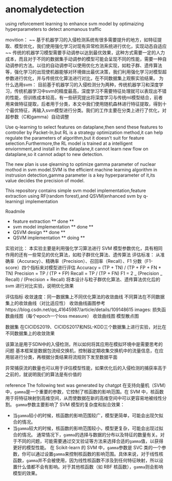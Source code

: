 # anomalydetection
using reforcement learning to enhance svm model by optimaizing hyperparameters to detect anomanous traffic

movition：
~~ 基于机器学习的入侵检测系统有很多需要提升的地方，如特征提取、模型优化，我们使用强化学习对现有异常检测系统进行优化，实现动态自适应 ~~
传统的机器学习模型需要手动调参以达到最优效果，这种方式需要一定的人力成本，而且对于不同的数据集手动调参的模型可能会呈现不同的性能，需要一种自动调参的方法。以往的自动调参可以使用优化方法来实现，如粒子群、遗传算法等，强化学习的出现使机器能够对环境做出最优决策，我们利用强化学习对模型超参数进行优化，并与传统优化算法进行对比，在不同数据集上观察实验结果。
为什么选用svm：
目前基于机器学习的入侵检测分为两种，传统机器学习和深度学习，传统机器学习中svm的精度最高，深度学习不需要特征处理就可以表现出不错的性能，但训练成本较高，有一些研究提出将深度学习与传统ml模型结合，前者用来做特征提取，后者用于分类，本文中我们使用随机森林进行特征提取，得到十个最优特征，再输入svm模型进行分类。我们的工作主要在分类上进行了优化，对超参数（C和gamma）自动调整

Use q-learning to select features on dataplane,then send these features to controller by Packet-In,but RL is a strategy optimization method,it can help regulate the parameters of algorithm,but it doesn't suit for feature selection.Furthermore,the RL model is trained at a intelligent enviornment,and install in the dataplane,it cannot learn new flow on dataplane,so it cannot adapt to new detection.

The new plan is use qlearning to optimize gamma parameter of nuclear mothod in svm model.SVM is the efficient machine learning algorithm in instrusion detection,gamma parameter is a key hyperparameter of it,its value decides the precision of model.

This repository contains simple svm model implementation,feature extraction using RF(random forest),and QSVM(enhanced svm by q-learning) implementation

Roadmile

- feature extraction ** done **
- svm model implementation ** done **
- QSVM design ** done **
- QSVM implementation ** doing **

实验对比：
本实验主要是利用强化学习算法进行 SVM 模型参数优化，具有相同作用的还有一些常见的优化算法，如粒子群优化算法、遗传算法
评估标准：
从准确率（Accuracy）、精确率（Precision）、召回率（Recall）、F1 分数（F1-score）四个指标来对模型进行评估
Accuracy = (TP + TN) / (TP + FP + FN + TN)
Precision = TP / (TP + FP)
Recall = TP / (TP + FN)
F1 = 2 _ (Precision _ Recall) / (Precision + Recall)
将本设计与粒子群优化算法、遗传算法优化后的 svm 进行对比实验，说明优化效果

评估指标
收敛速度：同一数据集上不同优化算法的收敛曲线 不同算法在不同数据集上的收敛曲线（对比适应性）
收敛曲线画图参考https://blog.csdn.net/qq_41645987/article/details/109148615
images:
损失函数曲线图（每个epoch一个loss measure）
收敛曲线图
模型散点图

数据集
在CICIDS2019、CICIDS2017和NSL-KDD三个数据集上进行实验，对比在不同数据集上的收敛效果

该算法是用于SDN中的入侵检测，所以如何将其应用在模拟环境中是需要思考的问题
基本框架是数据包流经交换机，控制器定期收集交换机中的流量信息，在应用层进行分类，再根据分类结果将流规则下发至数据平面

异常捕获流的数量也可以用于评估模型性能，如果优化后的入侵检测的捕获率高于之前的，就说明我们的算法是有价值的



reference
The following text was generated by chatgpt
在支持向量机（SVM）中，`gamma`是一个重要的参数，它控制了核函数的影响范围。在 SVM 中，核函数用于将特征映射到高维空间，从而使数据在新的高维空间中可以更容易地被线性分割。
`gamma`参数主要影响了 SVM 模型的复杂度和拟合效果：

- 当`gamma`较小的时候，核函数的影响范围较广，模型更简单，可能会出现欠拟合的情况。
- 当`gamma`较大的时候，核函数的影响范围较小，模型更复杂，可能会出现过拟合的情况。
  通常情况下，`gamma`的选择与数据的分布以及特征的数量有关。对于不同的问题，可能需要通过交叉验证等方法来选择合适的`gamma`值，以获得更好的模型性能。
  在 Scikit-learn 的 SVM 中，`gamma`参数是 SVC 类的一个参数，你可以通过设置`gamma`来控制核函数的影响范围。具体来说，对于线性核函数，`gamma`并不会被使用，因为线性核函数不涉及到任何特征映射，所以设置什么值都不会有影响。对于其他核函数（如 RBF 核函数），`gamma`则会影响模型的效果。

